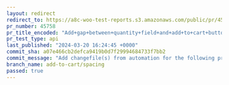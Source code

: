 ```yaml
---
layout: redirect
redirect_to: https://a8c-woo-test-reports.s3.amazonaws.com/public/pr/45758/api/index.html
pr_number: 45758
pr_title_encoded: "Add+gap+between+quantity+field+and+add+to+cart+button+when+stacked"
pr_test_type: api
last_published: "2024-03-20 16:24:45 +0000"
commit_sha: a07e466cb2defca9419b0d7f29994684733f7bb2
commit_message: "Add changefile(s) from automation for the following project(s): wooco…"
branch_name: add-to-cart/spacing
passed: true
---
```

